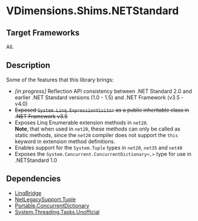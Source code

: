 # VDimensions.Shims.NETStandard

## Target Frameworks

All.

## Description

Some of the features that this library brings:

* _[in progress]_ Reflection API consistency between .NET Standard 2.0 and earlier .NET Standard versions (1.0 - 1.5) and .NET Framework (v3.5 - v4.0)
* <strike>Exposed `System.Linq.ExpressionVisitor` as a public inheritable class in .NET Framework v3.5</strike>
* Exposes Linq Enumerable extension methods in `net20`.  
  __Note__, that when used in `net20`, these methods can only be called as static methods, since the `net20` compiler does not support the `this` keyword in extension method definitions.
* Enables support for the `System.Tuple` types in `net20`, `net35` and `net40`
* Exposes the `System.Concurrent.ConcurrentDictionary<,>` type for use in .NETStandard 1.0
## Dependencies

* [LinqBridge](https://www.nuget.org/packages/LinqBridge/)
* [NetLegacySupport.Tuple](https://www.nuget.org/packages/NetLegacySupport.Tuple/)
* [Portable.ConcurrentDictionary](https://www.nuget.org/packages/Portable.ConcurrentDictionary/)
* [System.Threading.Tasks.Unofficial](https://www.nuget.org/packages/System.Threading.Tasks.Unofficial/)